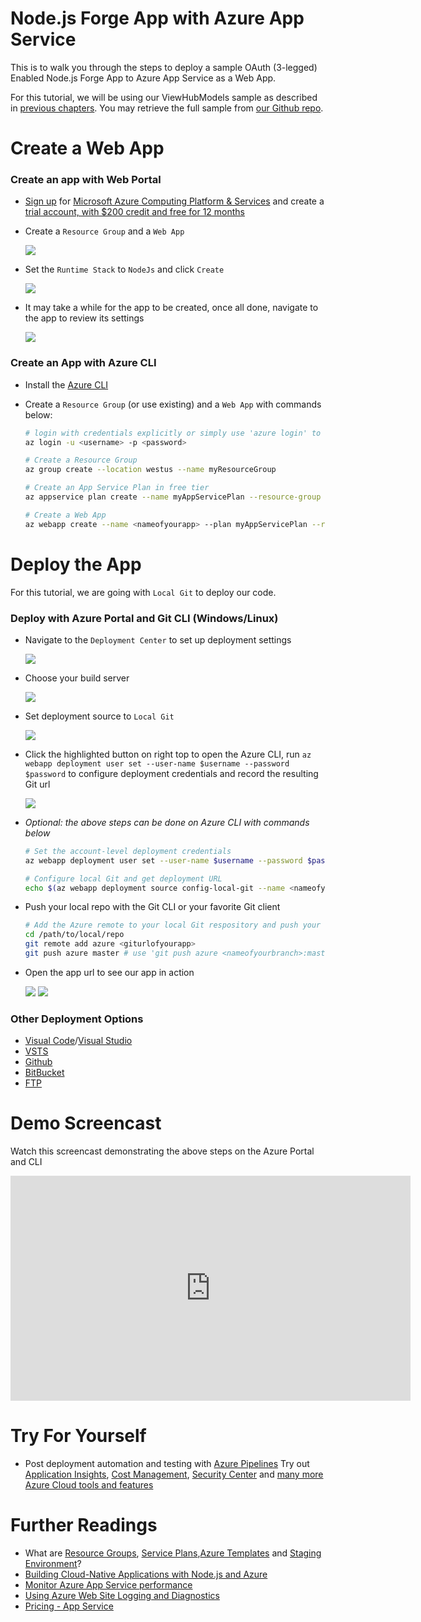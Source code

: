 # Node.js Forge App with Azure App Service

This is to walk you through the steps to deploy a sample OAuth (3-legged) Enabled Node.js Forge App to Azure App Service as a Web App.

For this tutorial, we will be using our ViewHubModels sample as described in [previous chapters](tutorials/viewhubmodels). You may retrieve the full sample from [our Github repo](https://github.com/Autodesk-Forge/learn.forge.viewhubmodels/tree/nodejs).

# Create a Web App

### Create an app with Web Portal

- [Sign up](https://signup.azure.com/) for [Microsoft Azure Computing Platform & Services](https://azure.microsoft.com/) and create a [trial account, with $200 credit and free for 12 months ](https://azure.microsoft.com/en-us/free/?cdn=disable)
- Create a ```Resource Group``` and a ```Web App```

  ![](../../_media/deployment/azure/create_web_app_1.png)
- Set the ```Runtime Stack``` to ```NodeJs``` and click ```Create```

  ![](../../_media/deployment/azure/create_web_app_node.png)
- It may take a while for the app to be created, once all done, navigate to the app to review its settings

  ![](../../_media/deployment/azure/app_dashboard.png)

### Create an App with Azure CLI
- Install the [Azure CLI](https://docs.microsoft.com/en-us/cli/azure/install-azure-cli?view=azure-cli-latest)

- Create a ```Resource Group``` (or use existing) and a ```Web App``` with commands below:

  ```bash
  # login with credentials explicitly or simply use 'azure login' to log in with a browser session or authorisation code
  az login -u <username> -p <password>

  # Create a Resource Group
  az group create --location westus --name myResourceGroup

  # Create an App Service Plan in free tier
  az appservice plan create --name myAppServicePlan --resource-group myResourceGroup --sku FREE

  # Create a Web App
  az webapp create --name <nameofyourapp> --plan myAppServicePlan --resource-group myResourceGroup
  ```

# Deploy the App

For this tutorial, we are going with ```Local Git``` to deploy our code.

### Deploy with Azure Portal and Git CLI (Windows/Linux)
- Navigate to the ```Deployment Center``` to set up deployment settings

  ![](../../_media/deployment/azure/deployment_settings_1.png)
- Choose your build server

  ![](../../_media/deployment/azure/deployment_settings_kudu.png)
- Set deployment source to ```Local Git```

  ![](../../_media/deployment/azure/deployment_settings_localgit_1.png)
- Click the highlighted button on right top to open the Azure CLI, run ```az webapp deployment user set --user-name $username --password $password``` to configure deployment credentials and record the resulting Git url

  ![](../../_media/deployment/azure/deployment_settings_azure.png)

- _Optional: the above steps can be done on Azure CLI with commands below_
  ```bash
  # Set the account-level deployment credentials
  az webapp deployment user set --user-name $username --password $password

  # Configure local Git and get deployment URL
  echo $(az webapp deployment source config-local-git --name <nameofyourapp> --resource-group <nameofyourresourcegroup> --query url --output tsv)
  ```

- Push your local repo with the Git CLI or your favorite Git client
  ```bash
  # Add the Azure remote to your local Git respository and push your code
  cd /path/to/local/repo
  git remote add azure <giturlofyourapp>
  git push azure master # use 'git push azure <nameofyourbranch>:master' if you would like to push other local branches than master
  ```

- Open the app url to see our app in action

    ![](../../_media/deployment/azure/app_dashboard.png)
    ![](../../_media/deployment/azure/app_running.png)

### Other Deployment Options
- [Visual Code](https://azure.microsoft.com/en-us/blog/visual-studio-code-and-azure-app-service-a-perfect-fit/)/[Visual Studio](../node)
- [VSTS](https://docs.microsoft.com/en-us/labs/devops/deployazurefunctionswithvsts/)
- [Github](https://blogs.msdn.microsoft.com/benjaminperkins/2017/05/10/deploy-github-source-code-repositories-to-an-azure-app-service/)
- [BitBucket](https://confluence.atlassian.com/bitbucket/deploy-to-microsoft-azure-900820699.html)
- [FTP](https://docs.microsoft.com/en-us/azure/app-service/deploy-ftp)



# Demo Screencast
Watch this screencast demonstrating the above steps on the Azure Portal and CLI
<iframe src="https://player.vimeo.com/video/308995999" width="640" height="360" frameborder="0" webkitallowfullscreen mozallowfullscreen allowfullscreen></iframe>

# Try For Yourself
- Post deployment automation and testing with [Azure Pipelines](https://docs.microsoft.com/en-us/azure/devops/pipelines/languages/javascript?view=vsts)
Try out [Application Insights](https://azure.microsoft.com/en-us/services/monitor/), [Cost Management](https://portal.azure.com/#blade/Microsoft_Azure_Billing/ModernBillingMenuBlade/Overview), [Security Center](https://portal.azure.com/#blade/Microsoft_Azure_Security/SecurityMenuBlade/18) and [many more Azure Cloud tools and features](https://azure.microsoft.com/en-us/services/)

# Further Readings
- What are [Resource Groups](https://docs.microsoft.com/en-us/azure/azure-resource-manager/resource-group-overview), [Service Plans](https://azure.microsoft.com/en-us/pricing/details/app-service/plans/),[Azure Templates](https://azure.microsoft.com/en-us/resources/templates/) and [Staging Environment](https://docs.microsoft.com/en-us/azure/app-service/deploy-staging-slots)?
- [Building Cloud-Native Applications with Node.js and Azure](https://azure.microsoft.com/en-us/resources/building-cloud-native-applications-with-node-js-and-azure/en-us/)
- [Monitor Azure App Service performance](https://docs.microsoft.com/en-us/azure/application-insights/app-insights-azure-web-apps)
- [Using Azure Web Site Logging and Diagnostics](https://azure.microsoft.com/en-us/resources/videos/azure-web-site-logging-and-diagnostics/)
- [Pricing - App Service](https://azure.microsoft.com/en-us/pricing/details/app-service/windows/)
